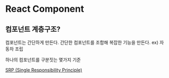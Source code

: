# React Component

## 컴포넌트 계층구조?

컴포넌트는 간단하게 만든다. 간단한 컴포넌트를 조합해 복잡한 기능을 만든다.
ex) 자동차 조립

하나의 컴포넌트를 구분짓는 몇가지 기준

[SRP (Single Responsibility Principle)](https://ko.wikipedia.org/wiki/단일_책임_원칙)


